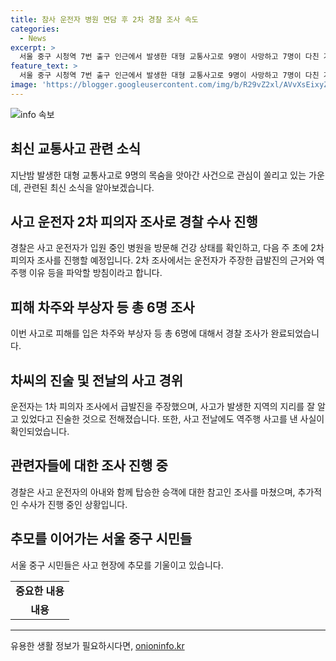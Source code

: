 ```yaml
---
title: 참사 운전자 병원 면담 후 2차 경찰 조사 속도
categories:
  - News
excerpt: >
  서울 중구 시청역 7번 출구 인근에서 발생한 대형 교통사고로 9명이 사망하고 7명이 다친 가운데, 경찰은 운전자의 2차 피의자 조사를 위해 일정을 조율 중이다. 사고 운전자는 사고 직후 갈비뼈 골절로 입원 중이며, 경찰은 차량 상태와 사고 원인 등을 파악할 예정이다. 피해 차주와 부상자 등에 대한 조사를 마친 경찰은 이번 주 내 2차 피의자 조사를 진행할 예정이며, 차량 운전자는 급발진 주장과 역주행 이유를 설명할 예정이다.
feature_text: >
  서울 중구 시청역 7번 출구 인근에서 발생한 대형 교통사고로 9명이 사망하고 7명이 다친 가운데, 경찰은 운전자의 2차 피의자 조사를 위해 일정을 조율 중이다. 사고 운전자는 사고 직후 갈비뼈 골절로 입원 중이며, 경찰은 차량 상태와 사고 원인 등을 파악할 예정이다. 피해 차주와 부상자 등에 대한 조사를 마친 경찰은 이번 주 내 2차 피의자 조사를 진행할 예정이며, 차량 운전자는 급발진 주장과 역주행 이유를 설명할 예정이다.
image: 'https://blogger.googleusercontent.com/img/b/R29vZ2xl/AVvXsEixyZcFfHzMRdzZMjFBmAUKJYCLCGyLL1o632UiGVXcaFdKo_bkvkuCioo0uUKlGfBVcT3P84aROyZIXSBEx3Aw5nCQ3pTgDom1WDC4m8eifvWiAmWEEVb4x6G_l8C0QH225ldMjyaFvpxGEBGNO37VmDTDMHGhJPq73UglMfDca1-0aw/s1600/blogspot.png'
---
```


<p><img src="https://blogger.googleusercontent.com/img/b/R29vZ2xl/AVvXsEixyZcFfHzMRdzZMjFBmAUKJYCLCGyLL1o632UiGVXcaFdKo_bkvkuCioo0uUKlGfBVcT3P84aROyZIXSBEx3Aw5nCQ3pTgDom1WDC4m8eifvWiAmWEEVb4x6G_l8C0QH225ldMjyaFvpxGEBGNO37VmDTDMHGhJPq73UglMfDca1-0aw/s1600/blogspot.png" alt="info 속보" /></p>

<h2 data-ke-size="size26">최신 교통사고 관련 소식</h2>

<p data-ke-size="size16">지난밤 발생한 대형 교통사고로 9명의 목숨을 앗아간 사건으로 관심이 쏠리고 있는 가운데, 관련된 최신 소식을 알아보겠습니다.</p>

<h2 data-ke-size="size24">사고 운전자 2차 피의자 조사로 경찰 수사 진행</h2>

<p data-ke-size="size16">경찰은 사고 운전자가 입원 중인 병원을 방문해 건강 상태를 확인하고, 다음 주 초에 2차 피의자 조사를 진행할 예정입니다. 2차 조사에서는 운전자가 주장한 급발진의 근거와 역주행 이유 등을 파악할 방침이라고 합니다.</p>

<h2 data-ke-size="size24">피해 차주와 부상자 등 총 6명 조사</h2>

<p data-ke-size="size16">이번 사고로 피해를 입은 차주와 부상자 등 총 6명에 대해서 경찰 조사가 완료되었습니다.</p>

<h2 data-ke-size="size24">차씨의 진술 및 전날의 사고 경위</h2>

<p data-ke-size="size16">운전자는 1차 피의자 조사에서 급발진을 주장했으며, 사고가 발생한 지역의 지리를 잘 알고 있었다고 진술한 것으로 전해졌습니다. 또한, 사고 전날에도 역주행 사고를 낸 사실이 확인되었습니다.</p>

<h2 data-ke-size="size24">관련자들에 대한 조사 진행 중</h2>

<p data-ke-size="size16">경찰은 사고 운전자의 아내와 함께 탑승한 승객에 대한 참고인 조사를 마쳤으며, 추가적인 수사가 진행 중인 상황입니다.</p>

<h2 data-ke-size="size24">추모를 이어가는 서울 중구 시민들</h2>

<p data-ke-size="size16">서울 중구 시민들은 사고 현장에 추모를 기울이고 있습니다.</p>

<table>
  <tr>
    <td style="text-align: center; height: 17px;"><b>중요한 내용</b></td>
  </tr>
  <tr>
    <td style="text-align: center; height: 17px;"><b>내용</b></td>
  </tr>
</table>

<hr>
유용한 생활 정보가 필요하시다면, <a href="https://onioninfo.kr" rel="dofollow">onioninfo.kr</a>


